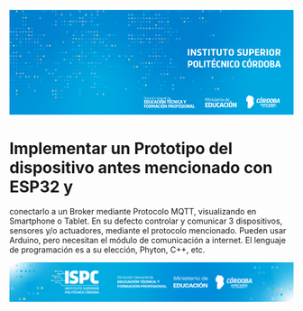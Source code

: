 ![Banner](/assets/BannerISPC.png)

# Implementar un Prototipo del dispositivo antes mencionado con ESP32 y
conectarlo a un Broker mediante Protocolo MQTT, visualizando en
Smartphone o Tablet. En su defecto controlar y comunicar 3 dispositivos,
sensores y/o actuadores, mediante el protocolo mencionado. Pueden usar
Arduino, pero necesitan el módulo de comunicación a internet. El lenguaje
de programación es a su elección, Phyton, C++, etc.


![Final](/assets/Curso%20ISPC%20final.png)